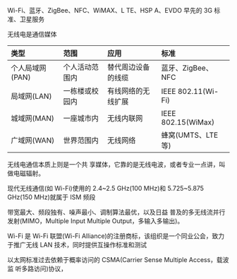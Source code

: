 Wi-Fi、蓝牙、ZigBee、NFC、WiMAX、L TE、HSP A、EVDO
早先的 3G 标准、卫星服务

无线电是通信媒体

| 类型 | 范围 | 应用 | 标准 |
|:----|:----|:----|:----|
| 个人局域网(PAN) |个人活动范围内|替代周边设备的线缆|蓝牙、ZigBee、NFC|
|局域网(LAN)|一栋楼或校园内|有线网络的无线扩展|IEEE 802.11(Wi-Fi)|
|城域网(MAN)|一座城市内|无线内联网|IEEE 802.15(WiMax)|
| 广域网(WAN)|世界范围内|无线网络|蜂窝(UMTS、LTE 等)|

无线电通信本质上则是一个共 享媒体，它靠的是无线电波，或者专业一点讲，叫做电磁辐射。

现代无线通信(如 Wi-Fi)使用的 2.4~2.5 GHz(100 MHz)和 5.725~5.875 GHz(150 MHz)就属于 ISM 频段

带宽最大、频段独有、噪声最小、调制算法最优，以及日益 普及的多无线流并行发射(MIMO，Multiple Input Multiple Output，多输入多输出)。

Wi-Fi 是 Wi-Fi 联盟(Wi-Fi Alliance)的注册商标，该组织是一个同业公会，致力 于推广无线 LAN 技术，同时提供互操作标准和测试

以太网标准过去依赖于概率访问的 CSMA(Carrier Sense Multiple Access，载波监 听多路访问)协议，